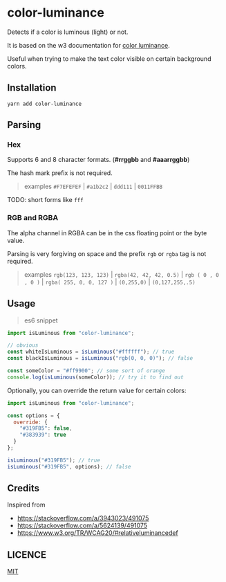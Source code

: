 # color-luminance

Detects if a color is luminous (light) or not.

It is based on the w3 documentation for [color luminance](https://www.w3.org/TR/WCAG20/#relativeluminancedef).

Useful when trying to make the text color visible on certain background colors.

## Installation

`yarn add color-luminance`

## Parsing

### Hex

Supports 6 and 8 character formats. (**#rrggbb** and **#aaarrggbb**)

The hash mark prefix is not required.

> examples
> `#F7EFEFEF` | `#a1b2c2` | `ddd111` | `0011FFBB`

TODO: short forms like `fff`

### RGB and RGBA

The alpha channel in RGBA can be in the css floating point or the byte value.

Parsing is very forgiving on space and the prefix `rgb` or `rgba` tag is not required.

> examples
> `rgb(123, 123, 123)` | `rgba(42, 42, 42, 0.5)` | `rgb ( 0 , 0 , 0 )` | `rgba( 255, 0, 0, 127 )` | `(0,255,0)` | `(0,127,255,.5)`

## Usage

> es6 snippet

```javascript
import isLuminous from "color-luminance";

// obvious
const whiteIsLuminous = isLuminous("#ffffff"); // true
const blackIsLuminous = isLuminous("rgb(0, 0, 0)"); // false

const someColor = "#ff9900"; // some sort of orange
console.log(isLuminous(someColor)); // try it to find out
```

Optionally, you can override the return value for certain colors:

```javascript
import isLuminous from "color-luminance";

const options = {
  override: {
    "#319FB5": false,
    "#383939": true
  }
};

isLuminous("#319FB5"); // true
isLuminous("#319FB5", options); // false
```

## Credits

Inspired from

- https://stackoverflow.com/a/3943023/491075
- https://stackoverflow.com/a/5624139/491075
- https://www.w3.org/TR/WCAG20/#relativeluminancedef

## LICENCE

[MIT](./LICENCE)
